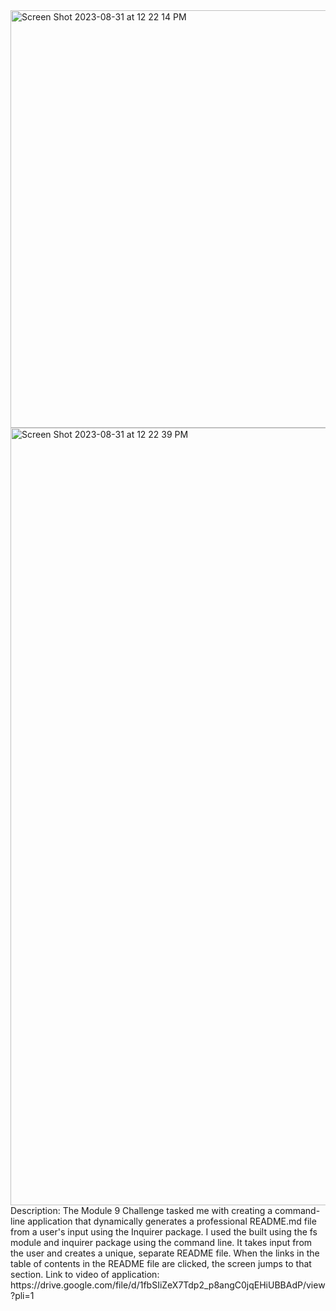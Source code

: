 <img width="668" alt="Screen Shot 2023-08-31 at 12 22 14 PM" src="https://github.com/jushendhillon9/Module-7-Challenge/assets/137123520/6bab8d0c-619f-445d-9fda-38170077c362">
<img width="1244" alt="Screen Shot 2023-08-31 at 12 22 39 PM" src="https://github.com/jushendhillon9/Module-7-Challenge/assets/137123520/ab42c768-cc52-496c-ae3a-a657d4cc657d">
Description: The Module 9 Challenge tasked me with creating a command-line application that dynamically generates a professional README.md file from a user's input using the Inquirer package. I used the built using the fs module and inquirer package using the command line. It takes input from the user and creates a unique, separate README file. When the links in the table of contents in the README file are clicked, the screen jumps to that section.
Link to video of application: https://drive.google.com/file/d/1fbSIiZeX7Tdp2_p8angC0jqEHiUBBAdP/view?pli=1
